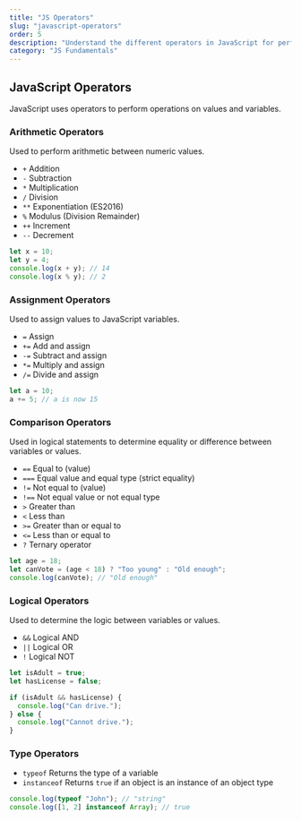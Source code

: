 ```yaml
---
title: "JS Operators"
slug: "javascript-operators"
order: 5
description: "Understand the different operators in JavaScript for performing arithmetic, assignment, comparison, and logical operations."
category: "JS Fundamentals"
---
```


## JavaScript Operators

JavaScript uses operators to perform operations on values and variables.

### Arithmetic Operators
Used to perform arithmetic between numeric values.
- `+` Addition
- `-` Subtraction
- `*` Multiplication
- `/` Division
- `**` Exponentiation (ES2016)
- `%` Modulus (Division Remainder)
- `++` Increment
- `--` Decrement

```javascript
let x = 10;
let y = 4;
console.log(x + y); // 14
console.log(x % y); // 2
```

### Assignment Operators
Used to assign values to JavaScript variables.
- `=` Assign
- `+=` Add and assign
- `-=` Subtract and assign
- `*=` Multiply and assign
- `/=` Divide and assign

```javascript
let a = 10;
a += 5; // a is now 15
```

### Comparison Operators
Used in logical statements to determine equality or difference between variables or values.
- `==` Equal to (value)
- `===` Equal value and equal type (strict equality)
- `!=` Not equal to (value)
- `!==` Not equal value or not equal type
- `>` Greater than
- `<` Less than
- `>=` Greater than or equal to
- `<=` Less than or equal to
- `?` Ternary operator

```javascript
let age = 18;
let canVote = (age < 18) ? "Too young" : "Old enough";
console.log(canVote); // "Old enough"
```

### Logical Operators
Used to determine the logic between variables or values.
- `&&` Logical AND
- `||` Logical OR
- `!` Logical NOT

```javascript
let isAdult = true;
let hasLicense = false;

if (isAdult && hasLicense) {
  console.log("Can drive.");
} else {
  console.log("Cannot drive.");
}
```

### Type Operators
- `typeof` Returns the type of a variable
- `instanceof` Returns `true` if an object is an instance of an object type

```javascript
console.log(typeof "John"); // "string"
console.log([1, 2] instanceof Array); // true
```
